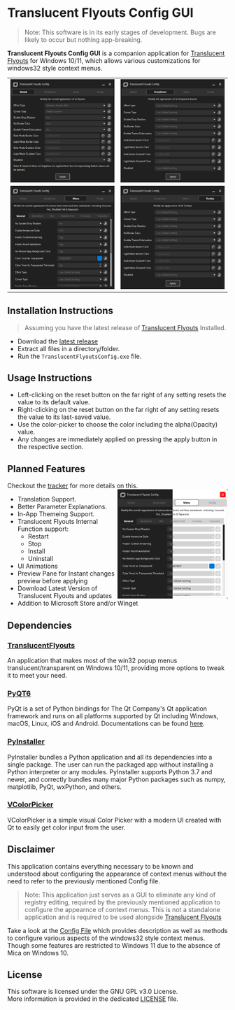 # Translucent Flyouts Config GUI

> Note: This software is in its early stages of development. Bugs are likely to occur but nothing app-breaking.

**Translucent Flyouts Config GUI** is a companion application for [Translucent Flyouts](https://github.com/ALTaleX531/TranslucentFlyouts) for Windows 10/11, which allows various customizations for windows32 style context menus.

<table>
<tr>
<td><img src="Screenshots/global_dark.png">
<td><img src="Screenshots/dropdown_dark.png">
</tr>
<tr>
<td><img src="Screenshots/menu_dark.png">
<td><img src="Screenshots/tooltip_dark.png">
</tr>
</table>

## Installation Instructions
> Assuming you have the latest release of [Translucent Flyouts](https://github.com/ALTaleX531/TranslucentFlyouts/releases/latest) Installed.
- Download the [latest release](https://github.com/Satanarious/TransparentFlyoutsConfigGUI/releases/latest)
- Extract all files in a directory/folder.
- Run the `TranslucentFlyoutsConfig.exe` file.

## Usage Instructions

- Left-clicking on the reset button on the far right of any setting resets the value to its default value.
- Right-clicking on the reset button on the far right of any setting resets the value to its last-saved value.
- Use the color-picker to choose the color including the alpha(Opacity) value.
- Any changes are immediately applied on pressing the apply button in the respective section.

## Planned Features

Checkout the [tracker](https://github.com/users/Satanarious/projects/2/views/2) for more details on this.
<img src="Screenshots/themeing.png" align=right width=50%>

- Translation Support.
- Better Parameter Explanations.
- In-App Themeing Support.
- Translucent Flyouts Internal Function support:
  - Restart
  - Stop
  - Install
  - Uninstall
- UI Animations
- Preview Pane for Instant changes preview before applying
- Download Latest Version of Translucent Flyouts and updates
- Addition to Microsoft Store and/or Winget

## Dependencies

### [TranslucentFlyouts](https://github.com/ALTaleX531/TranslucentFlyouts)

An application that makes most of the win32 popup menus translucent/transparent on Windows 10/11, providing more options to tweak it to meet your need.

### [PyQT6](https://www.riverbankcomputing.com/software/pyqt/)

PyQt is a set of Python bindings for The Qt Company's Qt application framework and runs on all platforms supported by Qt including Windows, macOS, Linux, iOS and Android. Documentations can be found [here](https://doc.qt.io/qtforpython-6/).

### [PyInstaller](https://pyinstaller.org/en/stable/)

PyInstaller bundles a Python application and all its dependencies into a single package. The user can run the packaged app without installing a Python interpreter or any modules. PyInstaller supports Python 3.7 and newer, and correctly bundles many major Python packages such as numpy, matplotlib, PyQt, wxPython, and others.

### [VColorPicker](https://github.com/nlfmt/pyqt-colorpicker)

VColorPicker is a simple visual Color Picker with a modern UI created with Qt to easily get color input from the user.

## Disclaimer

This application contains everything necessary to be known and understood about configuring the appearance of context menus without the need to refer to the previously mentioned Config file.

> Note: This application just serves as a GUI to eliminate any kind of registry editing, required by the previously mentioned application to configure the appearnce of context menus. This is not a standalone application and is required to be used alongside [Translucent Flyouts](https://github.com/ALTaleX531/TranslucentFlyouts)

Take a look at the [Config File](https://github.com/ALTaleX531/TranslucentFlyouts/blob/master/CONFIG.md) which provides description as well as methods to configure various aspects of the windows32 style context menus. Though some features are restricted to Windows 11 due to the absence of Mica on Windows 10.

## License

This software is licensed under the GNU GPL v3.0 License.<br>
More information is provided in the dedicated [LICENSE](https://github.com/Satanarious/TransparentFlyoutsConfig/blob/master/LICENSE) file.
